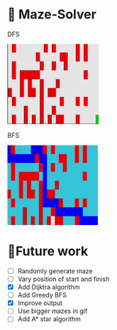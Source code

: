 # 🤖 Maze-Solver
DFS

![](Media/UpdatedDFS.gif)

BFS

![](Media/BFS.gif)

# 🔮Future work # 
- [ ] Randomly generate maze
- [ ] Vary position of start and finish 
- [x] Add Dijktra algorithm
- [ ] Add Greedy BFS
- [x] Improve output 
- [ ] Use bigger mazes in gif
- [ ] Add A* star algorithm
